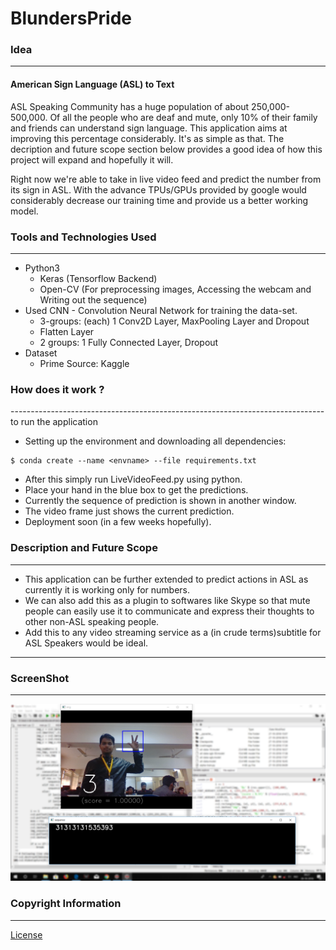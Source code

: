# BlundersPride
### Idea
---------------------------------------------
#### American Sign Language (ASL) to Text
ASL Speaking Community has a huge population of about 250,000-500,000. Of all the people who are deaf and mute, only 10% of their family and friends can understand sign language. This application aims at improving this percentage considerably.
It's as simple as that. The decription and future scope section below provides a good idea of how this project will expand and hopefully it will.

Right now we're able to take in live video feed and predict the number from its sign in ASL. With the advance TPUs/GPUs provided by google would considerably decrease our training time and provide us a better working model.

### Tools and Technologies Used
------------------------------------------------------------------------------
* Python3
    * Keras (Tensorflow Backend)
    * Open-CV (For preprocessing images, Accessing the webcam and Writing out the sequence)
* Used CNN - Convolution Neural Network for training the data-set.
    * 3-groups: (each) 1 Conv2D Layer, MaxPooling Layer and Dropout 
    * Flatten Layer
    * 2 groups: 1 Fully Connected Layer, Dropout
* Dataset
    * Prime Source: Kaggle
    
### How does it work ?
------------------------------------------------------------------------------to run the application
* Setting up the environment and downloading all dependencies:
```
$ conda create --name <envname> --file requirements.txt
```
* After this simply run LiveVideoFeed.py using python.
* Place your hand in the blue box to get the predictions.
* Currently the sequence of prediction is shown in another window. 
* The video frame just shows the current prediction.
* Deployment soon (in a few weeks hopefully).

### Description and Future Scope
------------------------------------------------------------------------------
* This application can be further extended to predict actions in ASL as currently it is working only for numbers.
* We can also add this as a plugin to softwares like Skype so that mute people can easily use it to communicate and express their thoughts to other non-ASL speaking people.
* Add this to any video streaming service as a (in crude terms)subtitle for ASL Speakers would be ideal.
------------------------------------------------------------------------------
### ScreenShot
-------------------------------------------------------------------------------
![Three](/Screenshot.png)
### Copyright Information
-------------------------------------------------------------------------------
[License](https://github.com/hackabit18/BlundersPride/blob/master/LICENSE)
